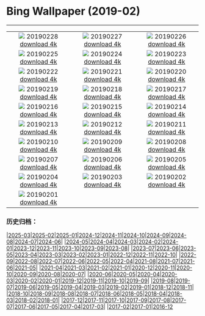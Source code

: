 # Bing Wallpaper (2019-02)
**************
| | | |
| :----: | :----: | :----: |
| ![](https://www.bing.com/az/hprichbg/rb/HZMB_EN-US5552546476_1920x1080.jpg) 20190228 [download 4k](https://www.bing.com/az/hprichbg/rb/HZMB_EN-US5552546476_UHD.jpg) | ![](https://www.bing.com/az/hprichbg/rb/PolarBearDay_EN-US4843695148_1920x1080.jpg) 20190227 [download 4k](https://www.bing.com/az/hprichbg/rb/PolarBearDay_EN-US4843695148_UHD.jpg) | ![](https://www.bing.com/az/hprichbg/rb/WinterGrand_EN-US4797319119_1920x1080.jpg) 20190226 [download 4k](https://www.bing.com/az/hprichbg/rb/WinterGrand_EN-US4797319119_UHD.jpg) |
| ![](https://www.bing.com/az/hprichbg/rb/CumulusCaribbean_EN-US4741959519_1920x1080.jpg) 20190225 [download 4k](https://www.bing.com/az/hprichbg/rb/CumulusCaribbean_EN-US4741959519_UHD.jpg) | ![](https://www.bing.com/th?id=OHR.OldTownTallinn_EN-US4682886396_1920x1080.jpg) 20190224 [download 4k](https://www.bing.com/th?id=OHR.OldTownTallinn_EN-US4682886396_UHD.jpg) | ![](https://www.bing.com/az/hprichbg/rb/ChamonixWalkway_EN-US4624018055_1920x1080.jpg) 20190223 [download 4k](https://www.bing.com/az/hprichbg/rb/ChamonixWalkway_EN-US4624018055_UHD.jpg) |
| ![](https://www.bing.com/az/hprichbg/rb/PlatteRiver_EN-US4569107551_1920x1080.jpg) 20190222 [download 4k](https://www.bing.com/az/hprichbg/rb/PlatteRiver_EN-US4569107551_UHD.jpg) | ![](https://www.bing.com/az/hprichbg/rb/BathBach_EN-US4522882386_1920x1080.jpg) 20190221 [download 4k](https://www.bing.com/az/hprichbg/rb/BathBach_EN-US4522882386_UHD.jpg) | ![](https://www.bing.com/az/hprichbg/rb/RavenWolf_EN-US4433795745_1920x1080.jpg) 20190220 [download 4k](https://www.bing.com/az/hprichbg/rb/RavenWolf_EN-US4433795745_UHD.jpg) |
| ![](https://www.bing.com/az/hprichbg/rb/PingxiSky_EN-US4395773279_1920x1080.jpg) 20190219 [download 4k](https://www.bing.com/az/hprichbg/rb/PingxiSky_EN-US4395773279_UHD.jpg) | ![](https://www.bing.com/az/hprichbg/rb/StitchedPrez_EN-US4340462131_1920x1080.jpg) 20190218 [download 4k](https://www.bing.com/az/hprichbg/rb/StitchedPrez_EN-US4340462131_UHD.jpg) | ![](https://www.bing.com/az/hprichbg/rb/GBBC_EN-US4296150851_1920x1080.jpg) 20190217 [download 4k](https://www.bing.com/az/hprichbg/rb/GBBC_EN-US4296150851_UHD.jpg) |
| ![](https://www.bing.com/az/hprichbg/rb/PangolinDay_EN-US4234282940_1920x1080.jpg) 20190216 [download 4k](https://www.bing.com/az/hprichbg/rb/PangolinDay_EN-US4234282940_UHD.jpg) | ![](https://www.bing.com/az/hprichbg/rb/Kamakura_EN-US1906621758_1920x1080.jpg) 20190215 [download 4k](https://www.bing.com/az/hprichbg/rb/Kamakura_EN-US1906621758_UHD.jpg) | ![](https://www.bing.com/az/hprichbg/rb/HeartCranes_EN-US4166665260_1920x1080.jpg) 20190214 [download 4k](https://www.bing.com/az/hprichbg/rb/HeartCranes_EN-US4166665260_UHD.jpg) |
| ![](https://www.bing.com/az/hprichbg/rb/BeatlesAshram_EN-US4100734529_1920x1080.jpg) 20190213 [download 4k](https://www.bing.com/az/hprichbg/rb/BeatlesAshram_EN-US4100734529_UHD.jpg) | ![](https://www.bing.com/az/hprichbg/rb/UFOMuseum_EN-US4040829577_1920x1080.jpg) 20190212 [download 4k](https://www.bing.com/az/hprichbg/rb/UFOMuseum_EN-US4040829577_UHD.jpg) | ![](https://www.bing.com/az/hprichbg/rb/KomondorKennel_EN-US3977560112_1920x1080.jpg) 20190211 [download 4k](https://www.bing.com/az/hprichbg/rb/KomondorKennel_EN-US3977560112_UHD.jpg) |
| ![](https://www.bing.com/az/hprichbg/rb/StylusGroove_EN-US3894393576_1920x1080.jpg) 20190210 [download 4k](https://www.bing.com/az/hprichbg/rb/StylusGroove_EN-US3894393576_UHD.jpg) | ![](https://www.bing.com/az/hprichbg/rb/AlmondOrchard_EN-US3748776057_1920x1080.jpg) 20190209 [download 4k](https://www.bing.com/az/hprichbg/rb/AlmondOrchard_EN-US3748776057_UHD.jpg) | ![](https://www.bing.com/az/hprichbg/rb/YNPFirefall_EN-US3687518557_1920x1080.jpg) 20190208 [download 4k](https://www.bing.com/az/hprichbg/rb/YNPFirefall_EN-US3687518557_UHD.jpg) |
| ![](https://www.bing.com/az/hprichbg/rb/Misotsuchi_EN-US3565171827_1920x1080.jpg) 20190207 [download 4k](https://www.bing.com/az/hprichbg/rb/Misotsuchi_EN-US3565171827_UHD.jpg) | ![](https://www.bing.com/az/hprichbg/rb/Punakaiki_EN-US3494641151_1920x1080.jpg) 20190206 [download 4k](https://www.bing.com/az/hprichbg/rb/Punakaiki_EN-US3494641151_UHD.jpg) | ![](https://www.bing.com/az/hprichbg/rb/LunarLanterns_EN-US3433755982_1920x1080.jpg) 20190205 [download 4k](https://www.bing.com/az/hprichbg/rb/LunarLanterns_EN-US3433755982_UHD.jpg) |
| ![](https://www.bing.com/az/hprichbg/rb/RosaParks_EN-US3305378721_1920x1080.jpg) 20190204 [download 4k](https://www.bing.com/az/hprichbg/rb/RosaParks_EN-US3305378721_UHD.jpg) | ![](https://www.bing.com/az/hprichbg/rb/JapanCrane_EN-US3184238455_1920x1080.jpg) 20190203 [download 4k](https://www.bing.com/az/hprichbg/rb/JapanCrane_EN-US3184238455_UHD.jpg) | ![](https://www.bing.com/az/hprichbg/rb/HoaryMarmot_EN-US3130702758_1920x1080.jpg) 20190202 [download 4k](https://www.bing.com/az/hprichbg/rb/HoaryMarmot_EN-US3130702758_UHD.jpg) |
| ![](https://www.bing.com/az/hprichbg/rb/MigrationDance_EN-US2906909257_1920x1080.jpg) 20190201 [download 4k](https://www.bing.com/az/hprichbg/rb/MigrationDance_EN-US2906909257_UHD.jpg) |  |  |

### 历史归档：

|[2025-03](/../2025-03/2025-03.md)|[2025-02](/../2025-02/2025-02.md)|[2025-01](/../2025-01/2025-01.md)|[2024-12](/../2024-12/2024-12.md)|[2024-11](/../2024-11/2024-11.md)|[2024-10](/../2024-10/2024-10.md)|[2024-09](/../2024-09/2024-09.md)|[2024-08](/../2024-08/2024-08.md)|[2024-07](/../2024-07/2024-07.md)|[2024-06](/../2024-06/2024-06.md)|
|[2024-05](/../2024-05/2024-05.md)|[2024-04](/../2024-04/2024-04.md)|[2024-03](/../2024-03/2024-03.md)|[2024-02](/../2024-02/2024-02.md)|[2024-01](/../2024-01/2024-01.md)|[2023-12](/../2023-12/2023-12.md)|[2023-11](/../2023-11/2023-11.md)|[2023-10](/../2023-10/2023-10.md)|[2023-09](/../2023-09/2023-09.md)|[2023-08](/../2023-08/2023-08.md)|
|[2023-07](/../2023-07/2023-07.md)|[2023-06](/../2023-06/2023-06.md)|[2023-05](/../2023-05/2023-05.md)|[2023-04](/../2023-04/2023-04.md)|[2023-03](/../2023-03/2023-03.md)|[2023-02](/../2023-02/2023-02.md)|[2023-01](/../2023-01/2023-01.md)|[2022-12](/../2022-12/2022-12.md)|[2022-11](/../2022-11/2022-11.md)|[2022-10](/../2022-10/2022-10.md)|
|[2022-09](/../2022-09/2022-09.md)|[2022-08](/../2022-08/2022-08.md)|[2022-07](/../2022-07/2022-07.md)|[2022-06](/../2022-06/2022-06.md)|[2022-05](/../2022-05/2022-05.md)|[2022-04](/../2022-04/2022-04.md)|[2021-08](/../2021-08/2021-08.md)|[2021-07](/../2021-07/2021-07.md)|[2021-06](/../2021-06/2021-06.md)|[2021-05](/../2021-05/2021-05.md)|
|[2021-04](/../2021-04/2021-04.md)|[2021-03](/../2021-03/2021-03.md)|[2021-02](/../2021-02/2021-02.md)|[2021-01](/../2021-01/2021-01.md)|[2020-12](/../2020-12/2020-12.md)|[2020-11](/../2020-11/2020-11.md)|[2020-10](/../2020-10/2020-10.md)|[2020-09](/../2020-09/2020-09.md)|[2020-08](/../2020-08/2020-08.md)|[2020-07](/../2020-07/2020-07.md)|
|[2020-06](/../2020-06/2020-06.md)|[2020-05](/../2020-05/2020-05.md)|[2020-04](/../2020-04/2020-04.md)|[2020-03](/../2020-03/2020-03.md)|[2020-02](/../2020-02/2020-02.md)|[2020-01](/../2020-01/2020-01.md)|[2019-12](/../2019-12/2019-12.md)|[2019-11](/../2019-11/2019-11.md)|[2019-10](/../2019-10/2019-10.md)|[2019-09](/../2019-09/2019-09.md)|
|[2019-08](/../2019-08/2019-08.md)|[2019-07](/../2019-07/2019-07.md)|[2019-06](/../2019-06/2019-06.md)|[2019-05](/../2019-05/2019-05.md)|[2019-04](/../2019-04/2019-04.md)|[2019-03](/../2019-03/2019-03.md)|[2019-02](/2019-02.md)|[2019-01](/../2019-01/2019-01.md)|[2018-12](/../2018-12/2018-12.md)|[2018-11](/../2018-11/2018-11.md)|
|[2018-10](/../2018-10/2018-10.md)|[2018-09](/../2018-09/2018-09.md)|[2018-08](/../2018-08/2018-08.md)|[2018-07](/../2018-07/2018-07.md)|[2018-06](/../2018-06/2018-06.md)|[2018-05](/../2018-05/2018-05.md)|[2018-04](/../2018-04/2018-04.md)|[2018-03](/../2018-03/2018-03.md)|[2018-02](/../2018-02/2018-02.md)|[2018-01](/../2018-01/2018-01.md)|
|[2017-12](/../2017-12/2017-12.md)|[2017-11](/../2017-11/2017-11.md)|[2017-10](/../2017-10/2017-10.md)|[2017-09](/../2017-09/2017-09.md)|[2017-08](/../2017-08/2017-08.md)|[2017-07](/../2017-07/2017-07.md)|[2017-06](/../2017-06/2017-06.md)|[2017-05](/../2017-05/2017-05.md)|[2017-04](/../2017-04/2017-04.md)|[2017-03](/../2017-03/2017-03.md)|
|[2017-02](/../2017-02/2017-02.md)|[2017-01](/../2017-01/2017-01.md)|[2016-12](/../2016-12/2016-12.md)